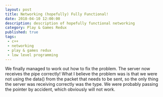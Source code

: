 ```yaml
---
layout: post
title: Networking (hopefully) Fully Functional!
date: 2018-04-10 12:00:00
description: description of hopefully functional networking
category: Play & Games Redux
published: true
tags:
 - c++
 - networking
 - play & games redux
 - low level programming
---
```

We finally managed to work out how to fix the problem. The server now receives the pipe correctly! What I believe the problem was is that we were not using the data() from the packet that needs to be sent, so the only thing the server was receiving correctly was the type. We were probably passing the pointer by accident, which obviously will not work.